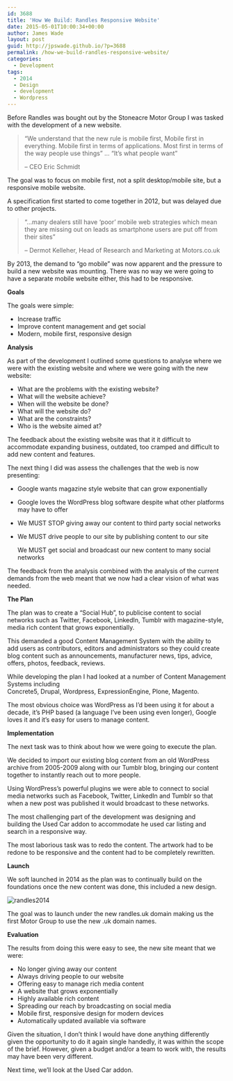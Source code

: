 ```yaml
---
id: 3688
title: 'How We Build: Randles Responsive Website'
date: 2015-05-01T10:00:34+00:00
author: James Wade
layout: post
guid: http://jpswade.github.io/?p=3688
permalink: /how-we-build-randles-responsive-website/
categories:
  - Development
tags:
  - 2014
  - Design
  - development
  - Wordpress
---
```

<p class="lead">
  Before Randles was bought out by the Stoneacre Motor Group I was tasked with the development of a new website.
</p>

> &#8220;We understand that the new rule is mobile first, Mobile first in everything. Mobile first in terms of applications. Most first in terms of the way people use things&#8221; &#8230; &#8220;It&#8217;s what people want&#8221;
> 
> &#8211; CEO Eric Schmidt

The goal was to focus on mobile first, not a split desktop/mobile site, but a responsive mobile website.

A specification first started to come together in 2012, but was delayed due to other projects.

> “&#8230;many dealers still have ‘poor’ mobile web strategies which mean they are missing out on leads as smartphone users are put off from their sites”
> 
> &#8211; Dermot Kelleher, Head of Research and Marketing at Motors.co.uk

By 2013, the demand to &#8220;go mobile&#8221; was now apparent and the pressure to build a new website was mounting. There was no way we were going to have a separate mobile website either, this had to be responsive.

<!--more-->

**Goals**

The goals were simple:

  * Increase traffic
  * Improve content management and get social
  * Modern, mobile first, responsive design

**Analysis**

As part of the development I outlined some questions to analyse where we were with the existing website and where we were going with the new website:

  * What are the problems with the existing website?
  * What will the website achieve?
  * When will the website be done?
  * What will the website do?
  * What are the constraints?
  * Who is the website aimed at?

The feedback about the existing website was that it it difficult to accommodate expanding business, outdated, too cramped and difficult to add new content and features.

The next thing I did was assess the challenges that the web is now presenting:

  * Google wants magazine style website that can grow exponentially
  * Google loves the WordPress blog software despite what other platforms may have to offer
  * We MUST STOP giving away our content to third party social networks
  * We MUST drive people to our site by publishing content to our site
  
    We MUST get social and broadcast our new content to many social networks

The feedback from the analysis combined with the analysis of the current demands from the web meant that we now had a clear vision of what was needed.

**The Plan**

The plan was to create a &#8220;Social Hub&#8221;, to publicise content to social networks such as Twitter, Facebook, LinkedIn, Tumblr with magazine-style, media rich content that grows exponentially.

This demanded a good Content Management System with the ability to add users as contributors, editors and administrators so they could create blog content such as announcements, manufacturer news, tips, advice, offers, photos, feedback, reviews.

While developing the plan I had looked at a number of Content Management Systems including Concrete5, Drupal, Wordpress, ExpressionEngine, Plone, Magento.

The most obvious choice was WordPress as I&#8217;d been using it for about a decade, it&#8217;s PHP based (a language I&#8217;ve been using even longer), Google loves it and it&#8217;s easy for users to manage content.

**Implementation**

The next task was to think about how we were going to execute the plan.

We decided to import our existing blog content from an old WordPress archive from 2005-2009 along with our Tumblr blog, bringing our content together to instantly reach out to more people.

Using WordPress&#8217;s powerful plugins we were able to connect to social media networks such as Facebook, Twitter, LinkedIn and Tumblr so that when a new post was published it would broadcast to these networks.

The most challenging part of the development was designing and building the Used Car addon to accommodate he used car listing and search in a responsive way.

The most laborious task was to redo the content. The artwork had to be redone to be responsive and the content had to be completely rewritten.

**Launch**

We soft launched in 2014 as the plan was to continually build on the foundations once the new content was done, this included a new design.


<img class="alignnone size-large wp-image-3689" src="http://jpswade.github.io/upload/randles2014-914x1024.jpg" alt="randles2014" srcset="http://jpswade.github.io/upload/randles2014-268x300.jpg 268w, http://jpswade.github.io/upload/randles2014-914x1024.jpg 914w, http://jpswade.github.io/upload/randles2014.jpg 1366w" sizes="(max-width: 914px) 100vw, 914px" /> 

The goal was to launch under the new randles.uk domain making us the first Motor Group to use the new .uk domain names.

**Evaluation**

The results from doing this were easy to see, the new site meant that we were:

  * No longer giving away our content
  * Always driving people to our website
  * Offering easy to manage rich media content
  * A website that grows exponentially
  * Highly available rich content
  * Spreading our reach by broadcasting on social media
  * Mobile first, responsive design for modern devices
  * Automatically updated available via software

Given the situation, I don&#8217;t think I would have done anything differently given the opportunity to do it again single handedly, it was within the scope of the brief. However, given a budget and/or a team to work with, the results may have been very different.

Next time, we&#8217;ll look at the Used Car addon.